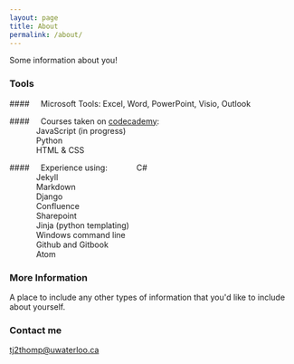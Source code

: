 ```yaml
---
layout: page
title: About
permalink: /about/
---
```


Some information about you!

### Tools
####&nbsp;&nbsp;&nbsp;&nbsp;&nbsp;Microsoft Tools: Excel, Word, PowerPoint, Visio, Outlook

####&nbsp;&nbsp;&nbsp;&nbsp;&nbsp;Courses taken on [codecademy](https://www.codecademy.com/learn):    
&nbsp;&nbsp;&nbsp;&nbsp;&nbsp;&nbsp;&nbsp;&nbsp;&nbsp;&nbsp;&nbsp;&nbsp;JavaScript (in progress)    
&nbsp;&nbsp;&nbsp;&nbsp;&nbsp;&nbsp;&nbsp;&nbsp;&nbsp;&nbsp;&nbsp;&nbsp;Python    
&nbsp;&nbsp;&nbsp;&nbsp;&nbsp;&nbsp;&nbsp;&nbsp;&nbsp;&nbsp;&nbsp;&nbsp;HTML & CSS    

####&nbsp;&nbsp;&nbsp;&nbsp;&nbsp;Experience using:
&nbsp;&nbsp;&nbsp;&nbsp;&nbsp;&nbsp;&nbsp;&nbsp;&nbsp;&nbsp;&nbsp;&nbsp;C#    
&nbsp;&nbsp;&nbsp;&nbsp;&nbsp;&nbsp;&nbsp;&nbsp;&nbsp;&nbsp;&nbsp;&nbsp;Jekyll    
&nbsp;&nbsp;&nbsp;&nbsp;&nbsp;&nbsp;&nbsp;&nbsp;&nbsp;&nbsp;&nbsp;&nbsp;Markdown    
&nbsp;&nbsp;&nbsp;&nbsp;&nbsp;&nbsp;&nbsp;&nbsp;&nbsp;&nbsp;&nbsp;&nbsp;Django    
&nbsp;&nbsp;&nbsp;&nbsp;&nbsp;&nbsp;&nbsp;&nbsp;&nbsp;&nbsp;&nbsp;&nbsp;Confluence    
&nbsp;&nbsp;&nbsp;&nbsp;&nbsp;&nbsp;&nbsp;&nbsp;&nbsp;&nbsp;&nbsp;&nbsp;Sharepoint    
&nbsp;&nbsp;&nbsp;&nbsp;&nbsp;&nbsp;&nbsp;&nbsp;&nbsp;&nbsp;&nbsp;&nbsp;Jinja (python templating)    
&nbsp;&nbsp;&nbsp;&nbsp;&nbsp;&nbsp;&nbsp;&nbsp;&nbsp;&nbsp;&nbsp;&nbsp;Windows command line    
&nbsp;&nbsp;&nbsp;&nbsp;&nbsp;&nbsp;&nbsp;&nbsp;&nbsp;&nbsp;&nbsp;&nbsp;Github and Gitbook    
&nbsp;&nbsp;&nbsp;&nbsp;&nbsp;&nbsp;&nbsp;&nbsp;&nbsp;&nbsp;&nbsp;&nbsp;Atom  

### More Information

A place to include any other types of information that you'd like to include about yourself.

### Contact me

[tj2thomp@uwaterloo.ca](mailto:tj2thomp@uwaterloo.ca)
